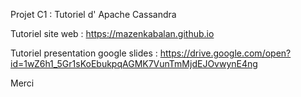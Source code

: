 Projet C1 : Tutoriel d' Apache Cassandra

Tutoriel site web : https://mazenkabalan.github.io

Tutoriel presentation google slides : https://drive.google.com/open?id=1wZ6h1_5Gr1sKoEbukpqAGMK7VunTmMjdEJOvwynE4ng

Merci
